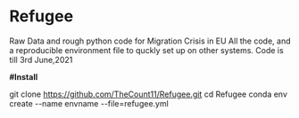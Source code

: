 # Refugee
Raw Data and rough python code for Migration Crisis in EU
All the code, and a reproducible environment file to quckly set up on other systems.
Code is till 3rd June,2021


**#Install**

git clone https://github.com/TheCount11/Refugee.git
cd Refugee
conda env create --name envname --file=refugee.yml
